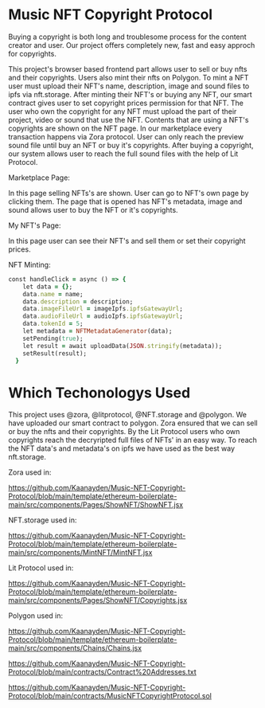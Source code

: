 # Music NFT Copyright Protocol
 
Buying a copyright is both long and troublesome process for the content creator and user. Our project offers completely new, fast and easy approch for copyrights.

This project's browser based frontend part allows user to sell or buy nfts and their copyrights. Users also mint their nfts on Polygon. To mint a NFT user must upload their NFT's name, description, image and sound files to ipfs via nft.storage. After minting their NFT's or buying any NFT, our smart contract gives user to set copyright prices permission for that NFT. The user who own the copyright for any NFT must upload the part of their project, video or sound that use the NFT. Contents that are using a NFT's copyrights are shown on the NFT page. In our marketplace every transaction happens via Zora protocol. User can only reach the preview sound file until buy an NFT or buy it's copyrights. After buying a copyright, our system allows user to reach the full sound files with the help of Lit Protocol.

Marketplace Page:

 In this page selling NFTs's are shown. User can go to NFT's own page by clicking them. The page that is opened has NFT's metadata, image and sound allows user to buy the NFT or it's copyrights.
 
 My NFT's Page:
 
  In this page user can see their NFT's and sell them or set their copyright prices.
  
NFT Minting:

```ruby
const handleClick = async () => {
    let data = {};
    data.name = name;
    data.description = description;
    data.imageFileUrl = imageIpfs.ipfsGatewayUrl;
    data.audioFileUrl = audioIpfs.ipfsGatewayUrl;
    data.tokenId = 5;
    let metadata = NFTMetadataGenerator(data);
    setPending(true);
    let result = await uploadData(JSON.stringify(metadata));
    setResult(result);
  }
```
  
# Which Techonologys Used

This project uses @zora, @litprotocol, @NFT.storage and @polygon. We have uploaded our smart contract to polygon. Zora ensured that we can sell or buy the nfts and their copyrights. By the Lit Protocol users who own copyrights reach the decryripted full files of NFTs' in an easy way. To reach the NFT data's and metadata's on ipfs we have used as the best way nft.storage.

Zora used in:

https://github.com/Kaanayden/Music-NFT-Copyright-Protocol/blob/main/template/ethereum-boilerplate-main/src/components/Pages/ShowNFT/ShowNFT.jsx

NFT.storage used in:

https://github.com/Kaanayden/Music-NFT-Copyright-Protocol/blob/main/template/ethereum-boilerplate-main/src/components/MintNFT/MintNFT.jsx

Lit Protocol used in:

https://github.com/Kaanayden/Music-NFT-Copyright-Protocol/blob/main/template/ethereum-boilerplate-main/src/components/Pages/ShowNFT/Copyrights.jsx

Polygon used in:

https://github.com/Kaanayden/Music-NFT-Copyright-Protocol/blob/main/template/ethereum-boilerplate-main/src/components/Chains/Chains.jsx

https://github.com/Kaanayden/Music-NFT-Copyright-Protocol/blob/main/contracts/Contract%20Addresses.txt

https://github.com/Kaanayden/Music-NFT-Copyright-Protocol/blob/main/contracts/MusicNFTCopyrightProtocol.sol



